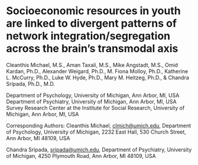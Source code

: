 # Socioeconomic resources in youth are linked to divergent patterns of network integration/segregation across the brain’s transmodal axis
Cleanthis Michael, M.S., Aman Taxali, M.S., Mike Angstadt, M.S., Omid Kardan, Ph.D., Alexander Weigard, Ph.D., M. Fiona Molloy, Ph.D., Katherine L. McCurry, Ph.D., Luke W. Hyde, Ph.D., Mary M. Heitzeg, Ph.D., & Chandra Sripada, Ph.D., M.D.

Department of Psychology, University of Michigan, Ann Arbor, MI, USA
Department of Psychiatry, University of Michigan, Ann Arbor, MI, USA
Survey Research Center at the Institute for Social Research, University of Michigan, Ann Arbor, MI, USA

Corresponding Authors:
Cleanthis Michael, clmich@umich.edu, Department of Psychology, University of Michigan, 2232 East Hall, 530 Church Street, Ann Arbor, MI 48109, USA

Chandra Sripada, sripada@umich.edu, Department of Psychiatry, University of Michigan, 4250 Plymouth Road, Ann Arbor, MI 48109, USA

